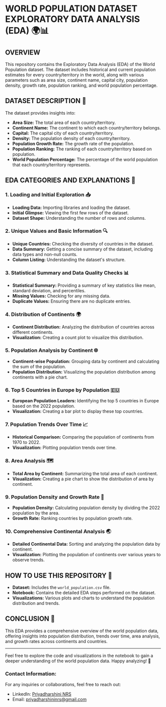 # WORLD POPULATION DATASET EXPLORATORY DATA ANALYSIS (EDA) 🌍📊

## OVERVIEW

This repository contains the Exploratory Data Analysis (EDA) of the World Population dataset. The dataset includes historical and current population estimates for every country/territory in the world, along with various parameters such as area size, continent name, capital city, population density, growth rate, population ranking, and world population percentage.

## DATASET DESCRIPTION 📄

The dataset provides insights into:
- **Area Size:** The total area of each country/territory.
- **Continent Name:** The continent to which each country/territory belongs.
- **Capital:** The capital city of each country/territory.
- **Density:** The population density of each country/territory.
- **Population Growth Rate:** The growth rate of the population.
- **Population Ranking:** The ranking of each country/territory based on population.
- **World Population Percentage:** The percentage of the world population that each country/territory represents.

## EDA CATEGORIES AND EXPLANATIONS 📝

### 1. Loading and Initial Exploration 📥
- **Loading Data:** Importing libraries and loading the dataset.
- **Initial Glimpse:** Viewing the first few rows of the dataset.
- **Dataset Shape:** Understanding the number of rows and columns.

### 2. Unique Values and Basic Information 🔍
- **Unique Countries:** Checking the diversity of countries in the dataset.
- **Data Summary:** Getting a concise summary of the dataset, including data types and non-null counts.
- **Column Listing:** Understanding the dataset's structure.

### 3. Statistical Summary and Data Quality Checks 📊
- **Statistical Summary:** Providing a summary of key statistics like mean, standard deviation, and percentiles.
- **Missing Values:** Checking for any missing data.
- **Duplicate Values:** Ensuring there are no duplicate entries.

### 4. Distribution of Continents 🌍
- **Continent Distribution:** Analyzing the distribution of countries across different continents.
- **Visualization:** Creating a count plot to visualize this distribution.

### 5. Population Analysis by Continent 🌐
- **Continent-wise Population:** Grouping data by continent and calculating the sum of the population.
- **Population Distribution:** Visualizing the population distribution among continents with a pie chart.

### 6. Top 5 Countries in Europe by Population 🇪🇺
- **European Population Leaders:** Identifying the top 5 countries in Europe based on the 2022 population.
- **Visualization:** Creating a bar plot to display these top countries.

### 7. Population Trends Over Time 📈
- **Historical Comparison:** Comparing the population of continents from 1970 to 2022.
- **Visualization:** Plotting population trends over time.

### 8. Area Analysis 🗺️
- **Total Area by Continent:** Summarizing the total area of each continent.
- **Visualization:** Creating a pie chart to show the distribution of area by continent.

### 9. Population Density and Growth Rate 🌱
- **Population Density:** Calculating population density by dividing the 2022 population by the area.
- **Growth Rate:** Ranking countries by population growth rate.

### 10. Comprehensive Continental Analysis 🌏
- **Detailed Continental Data:** Sorting and analyzing the population data by continent.
- **Visualization:** Plotting the population of continents over various years to observe trends.

## HOW TO USE THIS REPOSITORY 📂
- **Dataset:** Includes the `world_population.csv` file.
- **Notebook:** Contains the detailed EDA steps performed on the dataset.
- **Visualizations:** Various plots and charts to understand the population distribution and trends.

## CONCLUSION 🎯
This EDA provides a comprehensive overview of the world population data, offering insights into population distribution, trends over time, area analysis, and growth rates across continents and countries.

---

Feel free to explore the code and visualizations in the notebook to gain a deeper understanding of the world population data. Happy analyzing! 🚀

### Contact Information:

For any inquiries or collaborations, feel free to reach out:
- LinkedIn: [Priyadharshini NRS](https://www.linkedin.com/in/priyadharshininrs)
- Email: [priyadharshininrs@gmail.com](mailto:priyadharshininrs@gmail.com)
